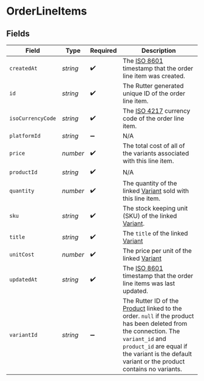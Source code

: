 # OrderLineItems


## Fields

| Field                                                                                                                                                                                                                                                          | Type                                                                                                                                                                                                                                                           | Required                                                                                                                                                                                                                                                       | Description                                                                                                                                                                                                                                                    |
| -------------------------------------------------------------------------------------------------------------------------------------------------------------------------------------------------------------------------------------------------------------- | -------------------------------------------------------------------------------------------------------------------------------------------------------------------------------------------------------------------------------------------------------------- | -------------------------------------------------------------------------------------------------------------------------------------------------------------------------------------------------------------------------------------------------------------- | -------------------------------------------------------------------------------------------------------------------------------------------------------------------------------------------------------------------------------------------------------------- |
| `createdAt`                                                                                                                                                                                                                                                    | *string*                                                                                                                                                                                                                                                       | :heavy_check_mark:                                                                                                                                                                                                                                             | The [ISO 8601](https://www.iso.org/iso-8601-date-and-time-format.html) timestamp that the order line item was created.                                                                                                                                         |
| `id`                                                                                                                                                                                                                                                           | *string*                                                                                                                                                                                                                                                       | :heavy_check_mark:                                                                                                                                                                                                                                             | The Rutter generated unique ID of the order line item.                                                                                                                                                                                                         |
| `isoCurrencyCode`                                                                                                                                                                                                                                              | *string*                                                                                                                                                                                                                                                       | :heavy_check_mark:                                                                                                                                                                                                                                             | The [ISO 4217](https://www.iso.org/iso-4217-currency-codes.html) currency code of the order line item.                                                                                                                                                         |
| `platformId`                                                                                                                                                                                                                                                   | *string*                                                                                                                                                                                                                                                       | :heavy_minus_sign:                                                                                                                                                                                                                                             | N/A                                                                                                                                                                                                                                                            |
| `price`                                                                                                                                                                                                                                                        | *number*                                                                                                                                                                                                                                                       | :heavy_check_mark:                                                                                                                                                                                                                                             | The total cost of all of the variants associated with this line item.                                                                                                                                                                                          |
| `productId`                                                                                                                                                                                                                                                    | *string*                                                                                                                                                                                                                                                       | :heavy_check_mark:                                                                                                                                                                                                                                             | N/A                                                                                                                                                                                                                                                            |
| `quantity`                                                                                                                                                                                                                                                     | *number*                                                                                                                                                                                                                                                       | :heavy_check_mark:                                                                                                                                                                                                                                             | The quantity of the linked [Variant](/rest/version/variants) sold with this line item.                                                                                                                                                                         |
| `sku`                                                                                                                                                                                                                                                          | *string*                                                                                                                                                                                                                                                       | :heavy_check_mark:                                                                                                                                                                                                                                             | The stock keeping unit (SKU) of the linked [Variant](/rest/version/variants).                                                                                                                                                                                  |
| `title`                                                                                                                                                                                                                                                        | *string*                                                                                                                                                                                                                                                       | :heavy_check_mark:                                                                                                                                                                                                                                             | The `title` of the linked [Variant](/rest/version/variants)                                                                                                                                                                                                    |
| `unitCost`                                                                                                                                                                                                                                                     | *number*                                                                                                                                                                                                                                                       | :heavy_check_mark:                                                                                                                                                                                                                                             | The price per unit of the linked [Variant](/rest/version/variants)                                                                                                                                                                                             |
| `updatedAt`                                                                                                                                                                                                                                                    | *string*                                                                                                                                                                                                                                                       | :heavy_check_mark:                                                                                                                                                                                                                                             | The [ISO 8601](https://www.iso.org/iso-8601-date-and-time-format.html) timestamp that the order line items was last updated.                                                                                                                                   |
| `variantId`                                                                                                                                                                                                                                                    | *string*                                                                                                                                                                                                                                                       | :heavy_minus_sign:                                                                                                                                                                                                                                             | The Rutter ID of the [Product](/rest/version/products) linked to the order. `null` if the product has been deleted from the connection. The `variant_id` and `product_id` are equal if the variant is the default variant or the product contains no variants. |